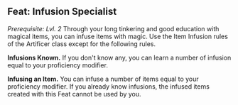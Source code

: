 ## Feat: Infusion Specialist
*Prerequisite: Lvl. 2*
Through your long tinkering and good education with magical items, you can infuse items with magic.
Use the Item Infusion rules of the Artificer class except for the following rules.

**Infusions Known.** If you don't know any, you can learn a number of infusion equal to your proficiency modifier. 

**Infusing an Item.** You can infuse a number of items equal to your proficiency modifier. 
If you already know infusions, the infused items created with this Feat cannot be used by you. 